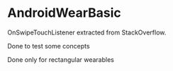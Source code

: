 # AndroidWearBasic
OnSwipeTouchListener extracted from StackOverflow.

Done to test some concepts


Done only for rectangular wearables
